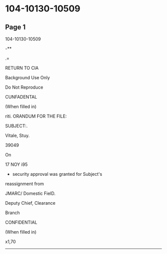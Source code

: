 # 104-10130-10509

## Page 1

104-10130-10509

-**

.=

RETURN TO CIA

Background Use Only

Do Not Reproduce

CUNFADENTAL

(When filled in)

riti. ORANDUM FOR THE FILE:

SUBJECT:.

Vitale, Stuy.

39049

On

17 NOY i95

- security approval was granted for Subject's

reassignment from

JMARC/ Domestic FielD.

Deputy Chief, Clearance

Branch

CONFIDENTIAL

(When filled in)

x1,70

---

